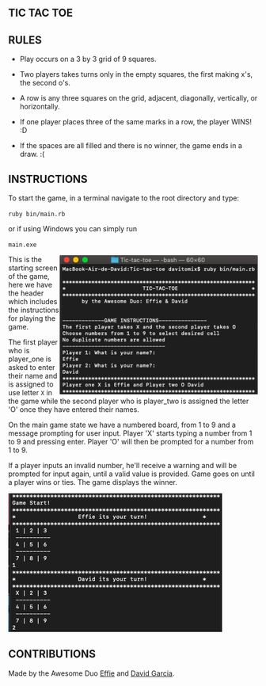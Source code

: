 ## TIC TAC TOE


## RULES

- Play occurs on a 3 by 3 grid of 9 squares.

- Two players takes turns only in the empty squares, the first making x's, the second o's.

- A row is any three squares on the grid, adjacent, diagonally, vertically, or horizontally.

- If one player places three of the same marks in a row, the player WINS! :D

- If the spaces are all filled and there is no winner, the game ends in a draw. :( 

## INSTRUCTIONS

To start the game, in a terminal navigate to the root directory and type:

`ruby bin/main.rb`

or if using Windows you can simply run

`main.exe`

<img  align="right" width="400" src="img/1.png">

This is the starting screen of the game, here we have the header which includes the instructions for playing the game.

The first player who is player_one is asked to enter their name and is assigned to use letter `X` in the game while the second player who is player_two is assigned the letter 'O' once they have entered their names. 


On the main game state we have a numbered board, from 1 to 9 and a message prompting for user input. Player 'X' starts typing a number from 1 to 9 and pressing enter. Player 'O' will then be prompted for a number from 1 to 9. 

If a player inputs an invalid number, he'll receive a warning and will be prompted for input again, until a valid value is provided. Game goes on until a player wins or ties. 
The game displays the winner.

<img src="img/2.png">

## CONTRIBUTIONS
Made by the Awesome Duo [Effie](https://github.com/ampaire) and [David Garcia](https://github.com/davitomix).
